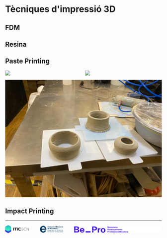 # Tècniques d'impressió 3D

## FDM

## Resina

## Paste Printing

<div style="display: flex; gap: 10px;">
  <img src="./IMG/CLAY_1.gif" width="49%" />
  <img src="./IMG/CLAY_2.gif" width="49%" />
</div>


![](./IMG/MATERIALS/CLAY.jpeg)

## Impact Printing







---
<p align="left">
  <img alt="Light" src="../IMG/LOGOS/logoITICBCN.png" width="15%">
&nbsp; &nbsp; &nbsp; &nbsp;
  <img alt="Dark" src="../IMG/LOGOS/logo_CEB.png" width="15%">
&nbsp; &nbsp; &nbsp; &nbsp;
  <img alt="Dark" src="../IMG/LOGOS/footer-logos-white.svg" width="55%">
</p>